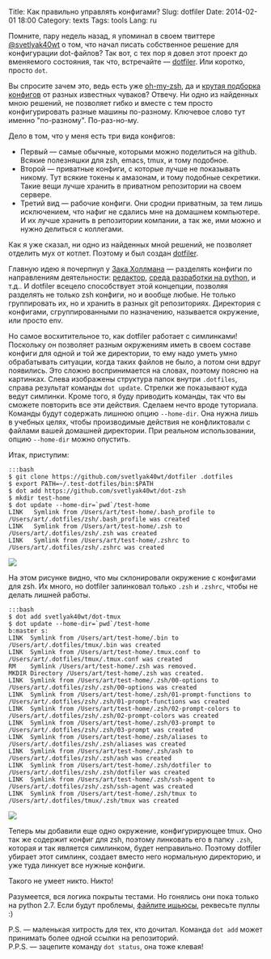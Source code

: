 Title: Как правильно управлять конфигами?
Slug: dotfiler
Date: 2014-02-01 18:00
Category: texts
Tags: tools
Lang: ru

Помните, пару недель назад, я упоминал в своем твиттере [@svetlyak40wt](https://twitter.com/svetlyak40wt) о том, что начал писать собственное решение для конфигурации dot-файлов? Так вот, с тех пор я довел этот проект до вменяемого состояния, так что, встречайте — [dotfiler][]. Или коротко, просто `dot`.

Вы спросите зачем это, ведь есть уже [oh-my-zsh](https://github.com/robbyrussell/oh-my-zsh/), да и [крутая подборка конфигов](http://dotfiles.github.io/) от разных известных чуваков? Отвечу. Ни одно из найденных мною решений, не позволяет гибко и вместе с тем просто конфигурировать разные машины по-разному. Ключевое слово тут именно "по-разному". По-раз-но-му.

Дело в том, что у меня есть три вида конфигов:

* Первый — самые обычные, которыми можно поделиться на github. Всякие полезняшки для zsh, emacs, tmux, и тому подобное.
* Второй — приватные конфиги, с которые лучше не показывать никому. Тут всякие токены к амазонам, и тому подобные секретики. Такие вещи лучше хранить в приватном репозитории на своем сервере. 
* Третий вид — рабочие конфиги. Они сродни приватным, за тем лишь исключением, что нафиг не сдались мне на домашнем компьютере. И их лучше хранить в репозитории компании, а так же, ими можно и нужно делиться с коллегами. 

Как я уже сказал, ни одно из найденных мной решений, не позволяет отделить мух от котлет. Поэтому и был создан [dotfiler][].

Главную идею я почерпнул у [Зака Холлмана](http://zachholman.com/2010/08/dotfiles-are-meant-to-be-forked/) — разделять конфиги по направлениям деятельности: [редактор](http://zachholman.com/2010/08/dotfiles-are-meant-to-be-forked/), [среда разработки на python](https://github.com/svetlyak40wt/dot-python-dev), и т.д.. И dotfiler всецело способствует этой концепции, позволяя разделять не только zsh конфиги, но и вообще любые. Не только группировать их, но и хранить в разных git репозиториях. Директория с конфигами, сгруппированными по назначению, называется окружение, или просто env.

Но самое восхитительное то, как dotfiler работает с симлинками! Поскольку он позволяет разным окружениям иметь в своем составе конфиги для одной и той же директории, то ему надо уметь умно обрабатывать ситуации, когда таких файлов не было, а потом они вдруг появились. Это сложно воспринимается на словах, поэтому поясню на картинках. Слева изображены структура папок внутри `.dotfiles`, справа результат команды `dot update`. Стрелки же показывают куда ведут симлинки.  Кроме того, я буду приводить команды, так что вы сможете повторить все эти действия. Сделаем нечто вроде туториала. Команды будут содержать лишнюю опцию `--home-dir`. Она нужна лишь в учебных целях, чтобы производимые действия не конфликтовали с файлами вашей домашней директории. При реальном использовании, опцию `--home-dir` можно опустить. 

Итак, приступим:

    :::bash
    $ git clone https://github.com/svetlyak40wt/dotfiler .dotfiles
    $ export PATH=~/.test-dotfiles/bin:$PATH
    $ dot add https://github.com/svetlyak40wt/dot-zsh
    $ mkdir test-home
    $ dot update --home-dir=`pwd`/test-home
    LINK   Symlink from /Users/art/test-home/.bash_profile to /Users/art/.dotfiles/zsh/.bash_profile was created
    LINK   Symlink from /Users/art/test-home/.zsh to /Users/art/.dotfiles/zsh/.zsh was created
    LINK   Symlink from /Users/art/test-home/.zshrc to /Users/art/.dotfiles/zsh/.zshrc was created

![](http://img-fotki.yandex.ru/get/9895/13558447.f/0_aa14f_4f5befb1_L.jpg)

На этом рисунке видно, что мы склонировали окружение с конфигами для zsh. Их много, но dotfiler залинковал только `.zsh` и `.zshrc`, чтобы не делать лишней работы. 

    :::bash
    $ dot add svetlyak40wt/dot-tmux
    $ dot update --home-dir=`pwd`/test-home                                                                                 b:master s:
    LINK  Symlink from /Users/art/test-home/.bin to /Users/art/.dotfiles/tmux/.bin was created
    LINK  Symlink from /Users/art/test-home/.tmux.conf to /Users/art/.dotfiles/tmux/.tmux.conf was created
    RM    Symlink /Users/art/test-home/.zsh was removed.
    MKDIR Directory /Users/art/test-home/.zsh was created.
    LINK  Symlink from /Users/art/test-home/.zsh/00-options to /Users/art/.dotfiles/zsh/.zsh/00-options was created
    LINK  Symlink from /Users/art/test-home/.zsh/01-prompt-functions to /Users/art/.dotfiles/zsh/.zsh/01-prompt-functions was created
    LINK  Symlink from /Users/art/test-home/.zsh/02-prompt-colors to /Users/art/.dotfiles/zsh/.zsh/02-prompt-colors was created
    LINK  Symlink from /Users/art/test-home/.zsh/03-prompt to /Users/art/.dotfiles/zsh/.zsh/03-prompt was created
    LINK  Symlink from /Users/art/test-home/.zsh/aliases to /Users/art/.dotfiles/zsh/.zsh/aliases was created
    LINK  Symlink from /Users/art/test-home/.zsh/ash to /Users/art/.dotfiles/zsh/.zsh/ash was created
    LINK  Symlink from /Users/art/test-home/.zsh/dotfiler to /Users/art/.dotfiles/zsh/.zsh/dotfiler was created
    LINK  Symlink from /Users/art/test-home/.zsh/ssh-agent to /Users/art/.dotfiles/zsh/.zsh/ssh-agent was created
    LINK  Symlink from /Users/art/test-home/.zsh/tmux to /Users/art/.dotfiles/tmux/.zsh/tmux was created

![](http://img-fotki.yandex.ru/get/9314/13558447.f/0_aa150_6aa53046_L.jpg)

Теперь мы добавили еще одно окружение, конфигурирующее tmux. Оно так же содержит конфиг для zsh, поэтому линковать его в папку `.zsh`, которая и так является симлинком, будет неправильно. Поэтому dotfiler убирает этот симлинк, создает вместо него нормальную директорию, и уже туда линкует все нужные конфиги. 

Такого не умеет никто. Никто!

Разумеется, вся логика покрыты тестами. Но гонялись они пока только на python 2.7. Если будут проблемы, [файлите ишьюсы](https://github.com/svetlyak40wt/dotfiler/issues), реквесьте пуллы :)

P.S. — маленькая хитрость для тех, кто дочитал. Команда `dot add` может принимать более одной ссылки на репозиторий.  
P.P.S. — зацепите команду `dot status`, она тоже клевая!

[dotfiler]: https://github.com/svetlyak40wt/dotfiler